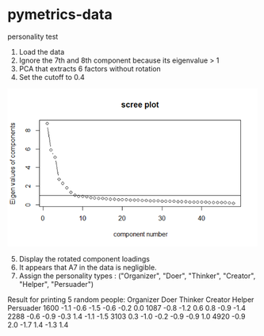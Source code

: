 # pymetrics-data
personality test

1. Load the data
2. Ignore the 7th and 8th component because its eigenvalue > 1
3. PCA that extracts 6 factors without rotation
4. Set the cutoff to 0.4


![](https://github.com/la6if9/pymetrics-data/blob/main/Rplot.png)


5. Display the rotated component loadings
6. It appears that A7 in the data is negligible.
7. Assign the personality types : ("Organizer", "Doer", "Thinker", "Creator", "Helper", "Persuader") 
 


Result for printing 5 random people:
 Organizer Doer Thinker Creator Helper Persuader
1600      -1.1 -0.6    -1.5    -0.6   -0.2       0.0
1087      -0.8 -1.2     0.6     0.8   -0.9      -1.4
2288      -0.6 -0.9    -0.3     1.4   -1.1      -1.5
3103       0.3 -1.0    -0.2    -0.9   -0.9       1.0
4920      -0.9  2.0    -1.7     1.4   -1.3       1.4
